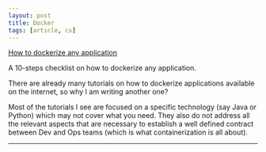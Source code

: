 ```yaml
---
layout: post
title: Docker
tags: [article, cs]
---
```


<!--more-->

[How to dockerize any application](https://hackernoon.com/how-to-dockerize-any-application-b60ad00e76da)

A 10-steps checklist on how to dockerize any application.

There are already many tutorials on how to dockerize applications available on the internet, so why I am writing another one?

Most of the tutorials I see are focused on a specific technology (say Java or Python) which may not cover what you need. They also do not address all the relevant aspects that are necessary to establish a well defined contract between Dev and Ops teams (which is what containerization is all about).

---